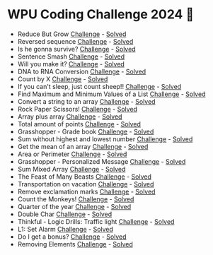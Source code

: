 # WPU Coding Challenge 2024 🐍

  - Reduce But Grow [Challenge](https://www.codewars.com/kata/57f780909f7e8e3183000078) - [Solved](https://github.com/ariear/2024-wpu-coding-challenge/blob/main/1-reduceButGrow.py)
  - Reversed sequence [Challenge](https://www.codewars.com/kata/5a00e05cc374cb34d100000d) - [Solved](https://github.com/ariear/2024-wpu-coding-challenge/blob/main/2-reversedSequence.py)
  - Is he gonna survive? [Challenge](https://www.codewars.com/kata/59ca8246d751df55cc00014c) - [Solved](https://github.com/ariear/2024-wpu-coding-challenge/blob/main/3-isHeGonnaSurvive.py)
  - Sentence Smash [Challenge](https://www.codewars.com/kata/53dc23c68a0c93699800041d) - [Solved](https://github.com/ariear/2024-wpu-coding-challenge/blob/main/4-sentenceSmash.py)
  - Will you make it? [Challenge](https://www.codewars.com/kata/5861d28f124b35723e00005e) - [Solved](https://github.com/ariear/2024-wpu-coding-challenge/blob/main/5-willYouMakeIt.py)
  - DNA to RNA Conversion [Challenge](https://www.codewars.com/kata/5556282156230d0e5e000089) - [Solved](https://github.com/ariear/2024-wpu-coding-challenge/blob/main/6-DNAtoRNAconversion.py)
  - Count by X [Challenge](https://www.codewars.com/kata/5513795bd3fafb56c200049e) - [Solved](https://github.com/ariear/2024-wpu-coding-challenge/blob/main/7-countByX.py)
  - If you can't sleep, just count sheep!! [Challenge](https://www.codewars.com/kata/5b077ebdaf15be5c7f000077) - [Solved](https://github.com/ariear/2024-wpu-coding-challenge/blob/main/8-ifYouCantSleep.py)
  - Find Maximum and Minimum Values of a List [Challenge](https://www.codewars.com/kata/577a98a6ae28071780000989) - [Solved](https://github.com/ariear/2024-wpu-coding-challenge/blob/main/9-maxmin.py)
  - Convert a string to an array [Challenge](https://www.codewars.com/kata/57e76bc428d6fbc2d500036d) - [Solved](https://github.com/ariear/2024-wpu-coding-challenge/blob/main/10-stringToArray.py)
  - Rock Paper Scissors! [Challenge](https://www.codewars.com/kata/5672a98bdbdd995fad00000f) - [Solved](https://github.com/ariear/2024-wpu-coding-challenge/blob/main/11-rps.py)
  - Array plus array [Challenge](https://www.codewars.com/kata/5a2be17aee1aaefe2a000151) - [Solved](https://github.com/ariear/2024-wpu-coding-challenge/blob/main/12-arrPlusArr.py)
  - Total amount of points [Challenge](https://www.codewars.com/kata/5bb904724c47249b10000131) - [Solved](https://github.com/ariear/2024-wpu-coding-challenge/blob/main/13-totalAmount.py)
  - Grasshopper - Grade book [Challenge](https://www.codewars.com/kata/55cbd4ba903825f7970000f5) - [Solved](https://github.com/ariear/2024-wpu-coding-challenge/blob/main/14-getGrade.py)
  - Sum without highest and lowest number [Challenge](https://www.codewars.com/kata/576b93db1129fcf2200001e6) - [Solved](https://github.com/ariear/2024-wpu-coding-challenge/blob/main/15-sumArray.py)
  - Get the mean of an array [Challenge](https://www.codewars.com/kata/563e320cee5dddcf77000158) - [Solved](https://github.com/ariear/2024-wpu-coding-challenge/blob/main/16-getAverage.dart)
  - Area or Perimeter [Challenge](https://www.codewars.com/kata/5ab6538b379d20ad880000ab) - [Solved](https://github.com/ariear/2024-wpu-coding-challenge/blob/main/17-areaOrPerimeter.py)
  - Grasshopper - Personalized Message [Challenge](https://www.codewars.com/kata/5772da22b89313a4d50012f7) - [Solved](https://github.com/ariear/2024-wpu-coding-challenge/blob/main/18-greet.py)
  - Sum Mixed Array [Challenge](https://www.codewars.com/kata/57eaeb9578748ff92a000009) - [Solved](https://github.com/ariear/2024-wpu-coding-challenge/blob/main/19-sumMixArr.py)
  - The Feast of Many Beasts [Challenge](https://www.codewars.com/kata/5aa736a455f906981800360d) - [Solved](https://github.com/ariear/2024-wpu-coding-challenge/blob/main/20-feast.py)
  - Transportation on vacation [Challenge](https://www.codewars.com/kata/568d0dd208ee69389d000016) - [Solved](https://github.com/ariear/2024-wpu-coding-challenge/blob/main/21-rentalCarCost.py)
  - Remove exclamation marks [Challenge](https://www.codewars.com/kata/57a0885cbb9944e24c00008e) - [Solved](https://github.com/ariear/2024-wpu-coding-challenge/blob/main/22-removeExclamationMarks.py)
  - Count the Monkeys! [Challenge](https://www.codewars.com/kata/56f69d9f9400f508fb000ba7) - [Solved](https://github.com/ariear/2024-wpu-coding-challenge/blob/main/23-monkeyCount.py)
  - Quarter of the year [Challenge](https://www.codewars.com/kata/5ce9c1000bab0b001134f5af) - [Solved](https://github.com/ariear/2024-wpu-coding-challenge/blob/main/24-quarterOf.py)
  - Double Char [Challenge](https://www.codewars.com/kata/56b1f01c247c01db92000076/) - [Solved](https://github.com/ariear/2024-wpu-coding-challenge/blob/main/25-doubleChar.py)
  - Thinkful - Logic Drills: Traffic light [Challenge](https://www.codewars.com/kata/58649884a1659ed6cb000072) - [Solved](https://github.com/ariear/2024-wpu-coding-challenge/blob/main/26-updateLight.py)
  - L1: Set Alarm [Challenge](https://www.codewars.com/kata/568dcc3c7f12767a62000038) - [Solved](https://github.com/ariear/2024-wpu-coding-challenge/blob/main/27-setAlarm.py)
  - Do I get a bonus? [Challenge](https://www.codewars.com/kata/56f6ad906b88de513f000d96) - [Solved](https://github.com/ariear/2024-wpu-coding-challenge/blob/main/28-bonusTime.py)
  - Removing Elements [Challenge](https://www.codewars.com/kata/5769b3802ae6f8e4890009d2) - [Solved](https://github.com/ariear/2024-wpu-coding-challenge/blob/main/29-removeEveryOther.py)
